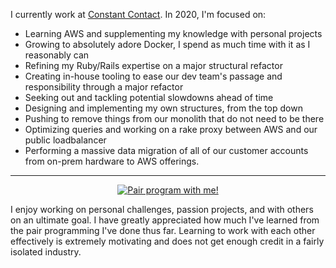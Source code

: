 I currently work at [Constant Contact](https://www.constantcontact.com/). In 2020, I'm focused on:

- Learning AWS and supplementing my knowledge with personal projects
- Growing to absolutely adore Docker, I spend as much time with it as I reasonably can
- Refining my Ruby/Rails expertise on a major structural refactor
- Creating in-house tooling to ease our dev team's passage and responsibility through a major refactor
- Seeking out and tackling potential slowdowns ahead of time
- Designing and implementing my own structures, from the top down
- Pushing to remove things from our monolith that do not need to be there
- Optimizing queries and working on a rake proxy between AWS and our public loadbalancer
- Performing a massive data migration of all of our customer accounts from on-prem hardware to AWS offerings.

--------------------------------

<div style="text-align:center"><a href="mailto:emmajhyde@gmail.com?subject=Pair%20program%20with%20me" title="Pair program with me!">
  <img  src="http://pairprogramwith.me/badge.png"
        alt="Pair program with me!" /></a></div>

I enjoy working on personal challenges, passion projects, and with others on an ultimate goal. I have greatly appreciated how much I've learned from the pair programming I've done thus far. Learning to work with each other effectively is extremely motivating and does not get enough credit in a fairly isolated industry.
 
